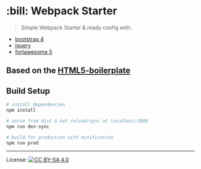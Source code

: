 # :bill: Webpack Starter

> Simple Webpack Starter & ready config with:

- [bootstrap 4](http://getbootstrap.com)
- [jquery](http://jquery.net)
- [fortawesome 5](http://fontawesome.com)

Based on the [HTML5-boilerplate](https://github.com/h5bp/html5-boilerplate)
---

## Build Setup

``` bash
# install dependencies
npm install

# serve from dist & hot reload/sync at localhost:3000
npm run dev-sync

# build for production with minification
npm run prod

```

***
License: [![CC BY-SA 4.0](https://img.shields.io/badge/License-CC%20BY--SA%204.0-lightgrey.svg "CC")](https://creativecommons.org/licenses/by-sa/4.0/)
